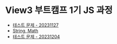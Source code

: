# View3 부트캠프 1기 JS 과정

* [테스트 문제 - 20231127](./test-20231127.md)
* [String, Math](./string-math.md)
* [테스트 문제 - 20231204](./test-20231204.md)
